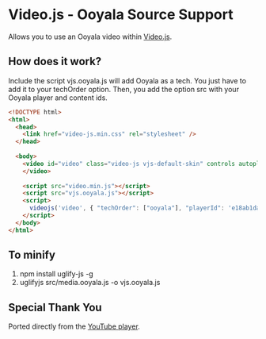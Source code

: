 # Video.js - Ooyala Source Support
Allows you to use an Ooyala video within [Video.js](https://github.com/videojs/video.js/).

## How does it work?
Include the script vjs.ooyala.js will add Ooyala as a tech. You just have to add it to your techOrder option. Then, you add the option src with your Ooyala player and content ids.

```html
<!DOCTYPE html>
<html>
  <head>
    <link href="video-js.min.css" rel="stylesheet" />
  </head>
  
  <body>
    <video id="video" class="video-js vjs-default-skin" controls autoplay preload="auto" width="640" height="360">
    </video>
    
    <script src="video.min.js"></script>
    <script src="vjs.ooyala.js"></script>
    <script>
      videojs('video', { "techOrder": ["ooyala"], "playerId": 'e18ab1da1813483499554ea2d8e67fbd', "contentId": "w3ZHc0Njr33Tdp-RRcwfZMjaOrmzOP82", "type": "video/ooyala"});
    </script>
  </body>
</html>
```

## To minify
1. npm install uglify-js -g
1. uglifyjs src/media.ooyala.js -o vjs.ooyala.js

## Special Thank You
Ported directly from the [YouTube player](https://github.com/eXon/videojs-youtube/blob/master/src/media.youtube.js).
